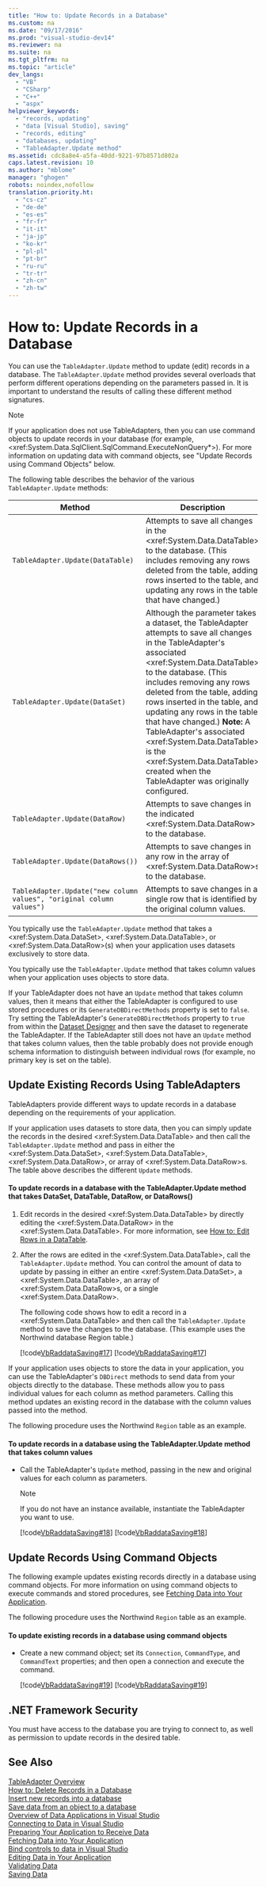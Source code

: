 ```yaml
---
title: "How to: Update Records in a Database"
ms.custom: na
ms.date: "09/17/2016"
ms.prod: "visual-studio-dev14"
ms.reviewer: na
ms.suite: na
ms.tgt_pltfrm: na
ms.topic: "article"
dev_langs: 
  - "VB"
  - "CSharp"
  - "C++"
  - "aspx"
helpviewer_keywords: 
  - "records, updating"
  - "data [Visual Studio], saving"
  - "records, editing"
  - "databases, updating"
  - "TableAdapter.Update method"
ms.assetid: cdc8a8e4-a5fa-40dd-9221-97b8571d802a
caps.latest.revision: 10
ms.author: "mblome"
manager: "ghogen"
robots: noindex,nofollow
translation.priority.ht: 
  - "cs-cz"
  - "de-de"
  - "es-es"
  - "fr-fr"
  - "it-it"
  - "ja-jp"
  - "ko-kr"
  - "pl-pl"
  - "pt-br"
  - "ru-ru"
  - "tr-tr"
  - "zh-cn"
  - "zh-tw"
---
```

# How to: Update Records in a Database
You can use the `TableAdapter.Update` method to update (edit) records in a database. The `TableAdapter.Update` method provides several overloads that perform different operations depending on the parameters passed in. It is important to understand the results of calling these different method signatures.  
  
> [!NOTE]
>  If your application does not use TableAdapters, then you can use command objects to update records in your database (for example, \<xref:System.Data.SqlClient.SqlCommand.ExecuteNonQuery*>). For more information on updating data with command objects, see "Update Records using Command Objects" below.  
  
 The following table describes the behavior of the various `TableAdapter.Update` methods:  
  
|Method|Description|  
|------------|-----------------|  
|`TableAdapter.Update(DataTable)`|Attempts to save all changes in the \<xref:System.Data.DataTable> to the database. (This includes removing any rows deleted from the table, adding rows inserted to the table, and updating any rows in the table that have changed.)|  
|`TableAdapter.Update(DataSet)`|Although the parameter takes a dataset, the TableAdapter attempts to save all changes in the TableAdapter's associated \<xref:System.Data.DataTable> to the database. (This includes removing any rows deleted from the table, adding rows inserted in the table, and updating any rows in the table that have changed.) **Note:**  A TableAdapter's associated \<xref:System.Data.DataTable> is the \<xref:System.Data.DataTable> created when the TableAdapter was originally configured.|  
|`TableAdapter.Update(DataRow)`|Attempts to save changes in the indicated \<xref:System.Data.DataRow> to the database.|  
|`TableAdapter.Update(DataRows())`|Attempts to save changes in any row in the array of \<xref:System.Data.DataRow>s to the database.|  
|`TableAdapter.Update("new column values", "original column values")`|Attempts to save changes in a single row that is identified by the original column values.|  
  
 You typically use the `TableAdapter.Update` method that takes a \<xref:System.Data.DataSet>, \<xref:System.Data.DataTable>, or \<xref:System.Data.DataRow>(s) when your application uses datasets exclusively to store data.  
  
 You typically use the `TableAdapter.Update` method that takes column values when your application uses objects to store data.  
  
 If your TableAdapter does not have an `Update` method that takes column values, then it means that either the TableAdapter is configured to use stored procedures or its `GenerateDBDirectMethods` property is set to `false`. Try setting the TableAdapter's `GenerateDBDirectMethods` property to `true` from within the [Dataset Designer](../datatools/creating-and-editing-typed-datasets.md) and then save the dataset to regenerate the TableAdapter. If the TableAdapter still does not have an `Update` method that takes column values, then the table probably does not provide enough schema information to distinguish between individual rows (for example, no primary key is set on the table).  
  
## Update Existing Records Using TableAdapters  
 TableAdapters provide different ways to update records in a database depending on the requirements of your application.  
  
 If your application uses datasets to store data, then you can simply update the records in the desired \<xref:System.Data.DataTable> and then call the `TableAdapter.Update` method and pass in either the \<xref:System.Data.DataSet>, \<xref:System.Data.DataTable>, \<xref:System.Data.DataRow>, or array of \<xref:System.Data.DataRow>s. The table above describes the different `Update` methods.  
  
#### To update records in a database with the TableAdapter.Update method that takes DataSet, DataTable, DataRow, or DataRows()  
  
1.  Edit records in the desired \<xref:System.Data.DataTable> by directly editing the \<xref:System.Data.DataRow> in the \<xref:System.Data.DataTable>. For more information, see [How to: Edit Rows in a DataTable](../Topic/How%20to:%20Edit%20Rows%20in%20a%20DataTable.md).  
  
2.  After the rows are edited in the \<xref:System.Data.DataTable>, call the `TableAdapter.Update` method. You can control the amount of data to update by passing in either an entire \<xref:System.Data.DataSet>, a \<xref:System.Data.DataTable>, an array of \<xref:System.Data.DataRow>s, or a single \<xref:System.Data.DataRow>.  
  
     The following code shows how to edit a record in a \<xref:System.Data.DataTable> and then call the `TableAdapter.Update` method to save the changes to the database. (This example uses the Northwind database Region table.)  
  
     [!code[VbRaddataSaving#17](../datatools/codesnippet/VisualBasic/how-to--update-records-in-a-database_1.vb)]
[!code[VbRaddataSaving#17](../datatools/codesnippet/CSharp/how-to--update-records-in-a-database_1.cs)]  
  
 If your application uses objects to store the data in your application, you can use the TableAdapter's `DBDirect` methods to send data from your objects directly to the database. These methods allow you to pass individual values for each column as method parameters. Calling this method updates an existing record in the database with the column values passed into the method.  
  
 The following procedure uses the Northwind `Region` table as an example.  
  
#### To update records in a database using the TableAdapter.Update method that takes column values  
  
-   Call the TableAdapter's `Update` method, passing in the new and original values for each column as parameters.  
  
    > [!NOTE]
    >  If you do not have an instance available, instantiate the TableAdapter you want to use.  
  
     [!code[VbRaddataSaving#18](../datatools/codesnippet/VisualBasic/how-to--update-records-in-a-database_2.vb)]
[!code[VbRaddataSaving#18](../datatools/codesnippet/CSharp/how-to--update-records-in-a-database_2.cs)]  
  
## Update Records Using Command Objects  
 The following example updates existing records directly in a database using command objects. For more information on using command objects to execute commands and stored procedures, see [Fetching Data into Your Application](../datatools/fetching-data-into-your-application.md).  
  
 The following procedure uses the Northwind `Region` table as an example.  
  
#### To update existing records in a database using command objects  
  
-   Create a new command object; set its `Connection`, `CommandType`, and `CommandText` properties; and then open a connection and execute the command.  
  
     [!code[VbRaddataSaving#19](../datatools/codesnippet/VisualBasic/how-to--update-records-in-a-database_3.vb)]
[!code[VbRaddataSaving#19](../datatools/codesnippet/CSharp/how-to--update-records-in-a-database_3.cs)]  
  
## .NET Framework Security  
 You must have access to the database you are trying to connect to, as well as permission to update records in the desired table.  
  
## See Also  
 [TableAdapter Overview](../datatools/tableadapter-overview.md)   
 [How to: Delete Records in a Database](../datatools/how-to--delete-records-in-a-database.md)   
 [Insert new records into a database](../datatools/insert-new-records-into-a-database.md)   
 [Save data from an object to a database](../datatools/save-data-from-an-object-to-a-database.md)   
 [Overview of Data Applications in Visual Studio](../datatools/overview-of-data-applications-in-visual-studio.md)   
 [Connecting to Data in Visual Studio](../datatools/connecting-to-data-in-visual-studio.md)   
 [Preparing Your Application to Receive Data](../Topic/Preparing%20Your%20Application%20to%20Receive%20Data.md)   
 [Fetching Data into Your Application](../datatools/fetching-data-into-your-application.md)   
 [Bind controls to data in Visual Studio](../datatools/bind-controls-to-data-in-visual-studio.md)   
 [Editing Data in Your Application](../datatools/editing-data-in-your-application.md)   
 [Validating Data](../Topic/Validating%20Data.md)   
 [Saving Data](../datatools/saving-data.md)